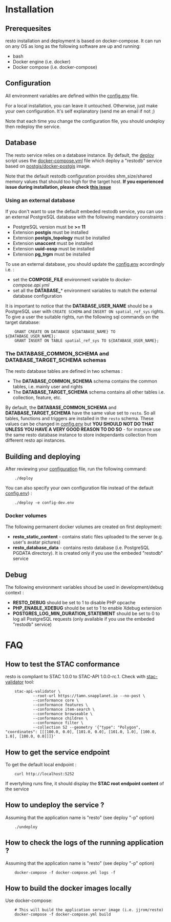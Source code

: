 # Installation

## Prerequesites
resto installation and deployment is based on docker-compose. It can run on any OS as long as the following software are up and running:

* bash
* Docker engine (i.e. docker)
* Docker compose (i.e. docker-compose)

## Configuration
All environment variables are defined within the [config.env](config.env) file.

For a local installation, you can leave it untouched. Otherwise, just make your own configuration. It's self explanatory (send me an email if not ;)

Note that each time you change the configuration file, you should undeploy then redeploy the service.

## Database
The resto service relies on a database instance. By default, the [deploy](deploy) script uses the [docker-compose.yml](docker-compose.yml) file which deploy
a "restodb" service based on [postgis/docker-postgis](https://github.com/postgis/docker-postgis) image.

Note that the default restodb configuration provides shm_size/shared memory values that should too high for the target host.
**If you experienced issue during installation, please check [this issue](https://github.com/jjrom/resto/issues/317#issuecomment-1258185471)**

### Using an external database
If you don't want to use the default embeded restodb service, you can use an external PostgreSQL database with the following mandatory constraints :

* PostgreSQL version must be **>= 11**
* Extension **postgis** must be installed
* Extension **postgis_topology** must be installed
* Extension **unaccent** must be installed
* Extension **uuid-ossp** must be installed
* Extension **pg_trgm** must be installed

To use an external database, you should update the [config.env](config.env) accordingly i.e. :

* set the **COMPOSE_FILE** environment variable to *docker-compose.api.yml*
* set all the **DATABASE_*** environment variables to match the external database configuration

It is important to notice that the **DATABASE_USER_NAME** should be a PostgreSQL user with `CREATE SCHEMA`  and `INSERT ON spatial_ref_sys` rights. To give a user the suitable rights, run the following sql commands on the target database:

        GRANT CREATE ON DATABASE ${DATABASE_NAME} TO ${DATABASE_USER_NAME};
        GRANT INSERT ON TABLE spatial_ref_sys TO ${DATABASE_USER_NAME};

### The DATABASE_COMMON_SCHEMA and DATABASE_TARGET_SCHEMA schemas
The resto database tables are defined in two schemas :

* The **DATABASE_COMMON_SCHEMA** schema contains the common tables, i.e. mainly user and rights
* The **DATABASE_TARGET_SCHEMA** schema contains all other tables i.e. collection, feature, etc.

By default, the **DATABASE_COMMON_SCHEMA** and **DATABASE_TARGET_SCHEMA** have the same value set to `resto`. So all tables, functions and triggers are installed in the `resto` schema.
These values can be changed in [config.env](config.env) but **YOU SHOULD NOT DO THAT UNLESS YOU HAVE A VERY GOOD REASON TO DO SO** - for instance use the same resto database instance to store independants collection from different resto api instances.
        
## Building and deploying
After reviewing your [configuration](config.env) file, run the following command:

        ./deploy

You can also specify your own configuration file instead of the default [config.env](config.env)) :

        ./deploy -e config-dev.env

### Docker volumes
The following permanent docker volumes are created on first deployment:

* **resto_static_content** - contains static files uploaded to the server (e.g. user's avatar pictures)
* **resto_database_data** - contains resto database (i.e. PostgreSQL PGDATA directory). It is created only if you use the embeded "restodb" service

## Debug
The following environment variables shoud be used in development/debug context :

* **RESTO_DEBUG** should be set to 1 to disable PHP opcache
* **PHP_ENABLE_XDEBUG** should be set to 1 to enable Xdebug extension 
* **POSTGRES_LOG_MIN_DURATION_STATEMENT** should be set to 0 to log all PostgreSQL requests (only available if you use the embeded "restodb" service)

# FAQ

## How to test the STAC conformance
resto is compliant to STAC 1.0.0 to STAC-API 1.0.0-rc.1. Check with [stac-validator](https://github.com/stac-utils/stac-api-validator) tool:

        stac-api-validator \
                --root-url https://tamn.snapplanet.io --no-post \
                --conformance core \
                --conformance features \
                --conformance item-search \
                --conformance browseable \
                --conformance children \
                --conformance filter \
                --collection S2 --geometry '{"type": "Polygon", "coordinates": [[[100.0, 0.0], [101.0, 0.0], [101.0, 1.0], [100.0, 1.0], [100.0, 0.0]]]}'

## How to get the service endpoint
To get the default local endpoint :

        curl http://localhost:5252

If evertyhing runs fine, it should display the **STAC root endpoint content** of the service

## How to undeploy the service ?
Assuming that the application name is "resto" (see deploy "-p" option)

        ./undeploy

## How to check the logs of the running application ?
Assuming that the application name is "resto" (see deploy "-p" option)

        docker-compose -f docker-compose.yml logs -f

## How to build the docker images locally
Use docker-compose:

        # This will build the application server image (i.e. jjrom/resto)
        docker-compose -f docker-compose.yml build

